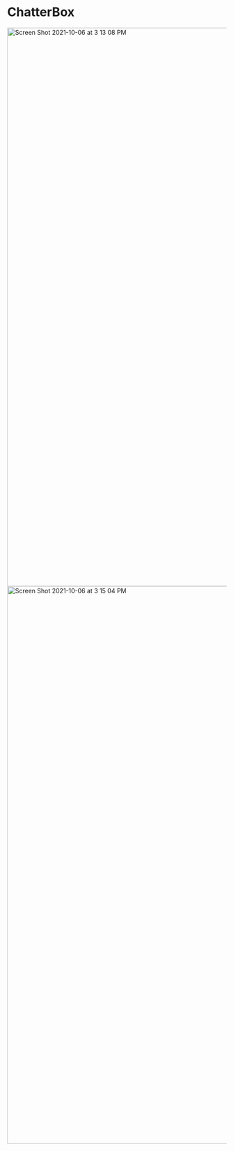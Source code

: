 # ChatterBox
<img width="1280" alt="Screen Shot 2021-10-06 at 3 13 08 PM" src="https://user-images.githubusercontent.com/57559023/136278840-c85928d0-d43d-494c-8241-614b9c57043f.png">


<img width="1278" alt="Screen Shot 2021-10-06 at 3 15 04 PM" src="https://user-images.githubusercontent.com/57559023/136278709-f7ba7c51-4da9-4616-9147-d4ec8bf0e864.png">
